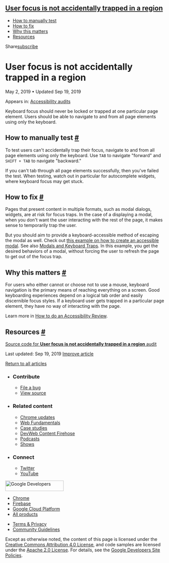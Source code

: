 ## <a href="#user-focus-is-not-accidentally-trapped-in-a-region" class="w-toc__header--link">User focus is not accidentally trapped in a region</a>

- [How to manually test](#how-to-manually-test)
- [How to fix](#how-to-fix)
- [Why this matters](#why-this-matters)
- [Resources](#resources)

Share<a href="/newsletter/" class="gc-analytics-event w-actions__fab w-actions__fab--subscribe"><span>subscribe</span></a>

# User focus is not accidentally trapped in a region

May 2, 2019 <span class="w-author__separator">•</span> Updated Sep 19, 2019

<span class="w-post-signpost__title">Appears in:</span> <a href="/lighthouse-accessibility" class="w-post-signpost__link">Accessibility audits</a>

Keyboard focus should never be locked or trapped at one particular page element. Users should be able to navigate to and from all page elements using only the keyboard.

## How to manually test <a href="#how-to-manually-test" class="w-headline-link">#</a>

To test users can't accidentally trap their focus, navigate to and from all page elements using only the keyboard. Use `TAB` to navigate "forward" and `SHIFT + TAB` to navigate "backward."

If you can't tab through all page elements successfully, then you've failed the test. When testing, watch out in particular for autocomplete widgets, where keyboard focus may get stuck.

## How to fix <a href="#how-to-fix" class="w-headline-link">#</a>

Pages that present content in multiple formats, such as modal dialogs, widgets, are at risk for focus traps. In the case of a displaying a modal, when you don't want the user interacting with the rest of the page, it makes sense to temporarily trap the user.

But you should aim to provide a keyboard-accessible method of escaping the modal as well. Check out [this example on how to create an accessible modal](https://github.com/gdkraus/accessible-modal-dialog). See also [Modals and Keyboard Traps](https://developers.google.com/web/fundamentals/accessibility/focus/using-tabindex#modals_and_keyboard_traps). In this example, you get the desired behaviors of a modal, without forcing the user to refresh the page to get out of the focus trap.

## Why this matters <a href="#why-this-matters" class="w-headline-link">#</a>

For users who either cannot or choose not to use a mouse, keyboard navigation is the primary means of reaching everything on a screen. Good keyboarding experiences depend on a logical tab order and easily discernible focus styles. If a keyboard user gets trapped in a particular page element, they have no way of interacting with the page.

Learn more in [How to do an Accessibility Review](https://developers.google.com/web/fundamentals/accessibility/how-to-review#try_it_with_a_screen_reader).

## Resources <a href="#resources" class="w-headline-link">#</a>

[Source code for **User focus is not accidentally trapped in a region** audit](https://github.com/GoogleChrome/lighthouse/blob/master/lighthouse-core/audits/accessibility/manual/focus-traps.js)

<span class="w-mr--sm">Last updated: Sep 19, 2019 </span>[Improve article](https://github.com/GoogleChrome/web.dev/blob/master/src/site/content/en/lighthouse-accessibility/focus-traps/index.md)

<a href="/lighthouse-accessibility" class="gc-analytics-event w-article-navigation__link w-article-navigation__link--back w-article-navigation__link--single">Return to all articles</a>

- ### Contribute

  - <a href="https://github.com/GoogleChrome/web.dev/issues/new?assignees=&amp;labels=bug&amp;template=bug_report.md&amp;title=" class="w-footer__linkbox-link">File a bug</a>
  - <a href="https://github.com/googlechrome/web.dev" class="w-footer__linkbox-link">View source</a>

- ### Related content

  - <a href="https://blog.chromium.org/" class="w-footer__linkbox-link">Chrome updates</a>
  - <a href="https://developers.google.com/web/" class="w-footer__linkbox-link">Web Fundamentals</a>
  - <a href="https://developers.google.com/web/showcase/" class="w-footer__linkbox-link">Case studies</a>
  - <a href="https://devwebfeed.appspot.com/" class="w-footer__linkbox-link">DevWeb Content Firehose</a>
  - <a href="/podcasts/" class="w-footer__linkbox-link">Podcasts</a>
  - <a href="/shows/" class="w-footer__linkbox-link">Shows</a>

- ### Connect

  - <a href="https://www.twitter.com/ChromiumDev" class="w-footer__linkbox-link">Twitter</a>
  - <a href="https://www.youtube.com/user/ChromeDevelopers" class="w-footer__linkbox-link">YouTube</a>

<a href="https://developers.google.com/" class="w-footer__utility-logo-link"><img src="/images/lockup-color.png" alt="Google Developers" class="w-footer__utility-logo" width="185" height="33" /></a>

- <a href="https://developer.chrome.com/" class="w-footer__utility-link">Chrome</a>
- <a href="https://firebase.google.com/" class="w-footer__utility-link">Firebase</a>
- <a href="https://cloud.google.com/" class="w-footer__utility-link">Google Cloud Platform</a>
- <a href="https://developers.google.com/products" class="w-footer__utility-link">All products</a>

<!-- -->

- <a href="https://policies.google.com/" class="w-footer__utility-link">Terms &amp; Privacy</a>
- <a href="/community-guidelines/" class="w-footer__utility-link">Community Guidelines</a>

Except as otherwise noted, the content of this page is licensed under the [Creative Commons Attribution 4.0 License](https://creativecommons.org/licenses/by/4.0/), and code samples are licensed under the [Apache 2.0 License](https://www.apache.org/licenses/LICENSE-2.0). For details, see the [Google Developers Site Policies](https://developers.google.com/terms/site-policies).
